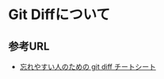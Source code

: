 # Git Diffについて

## 参考URL
- [忘れやすい人のための git diff チートシート](https://qiita.com/shibukk/items/8c9362a5bd399b9c56be)
